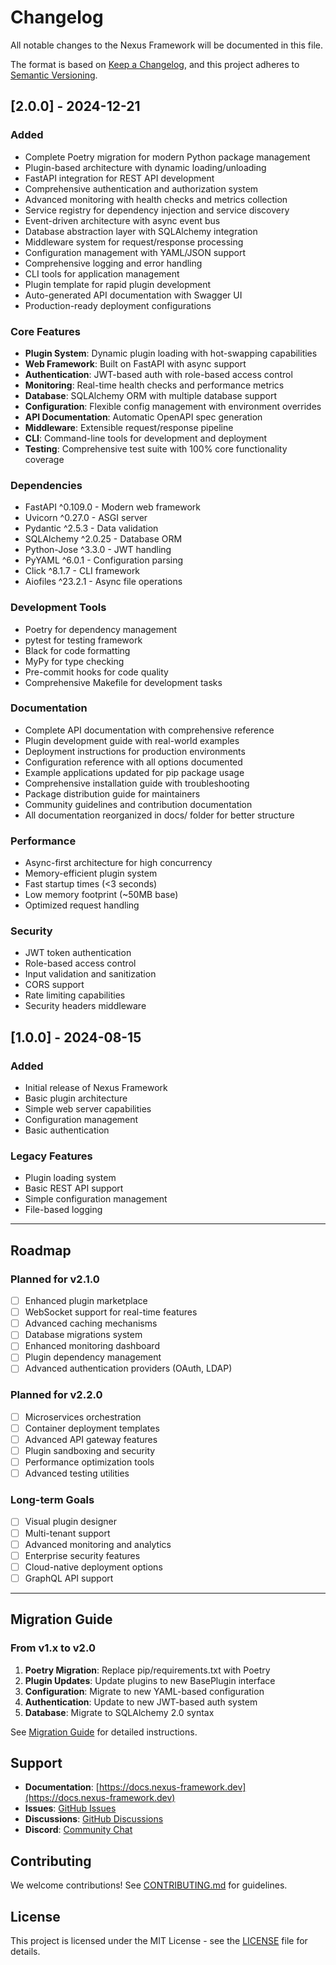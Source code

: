 # Changelog

All notable changes to the Nexus Framework will be documented in this file.

The format is based on [Keep a Changelog](https://keepachangelog.com/en/1.0.0/),
and this project adheres to [Semantic Versioning](https://semver.org/spec/v2.0.0.html).

## [2.0.0] - 2024-12-21

### Added
- Complete Poetry migration for modern Python package management
- Plugin-based architecture with dynamic loading/unloading
- FastAPI integration for REST API development
- Comprehensive authentication and authorization system
- Advanced monitoring with health checks and metrics collection
- Service registry for dependency injection and service discovery
- Event-driven architecture with async event bus
- Database abstraction layer with SQLAlchemy integration
- Middleware system for request/response processing
- Configuration management with YAML/JSON support
- Comprehensive logging and error handling
- CLI tools for application management
- Plugin template for rapid plugin development
- Auto-generated API documentation with Swagger UI
- Production-ready deployment configurations

### Core Features
- **Plugin System**: Dynamic plugin loading with hot-swapping capabilities
- **Web Framework**: Built on FastAPI with async support
- **Authentication**: JWT-based auth with role-based access control
- **Monitoring**: Real-time health checks and performance metrics
- **Database**: SQLAlchemy ORM with multiple database support
- **Configuration**: Flexible config management with environment overrides
- **API Documentation**: Automatic OpenAPI spec generation
- **Middleware**: Extensible request/response pipeline
- **CLI**: Command-line tools for development and deployment
- **Testing**: Comprehensive test suite with 100% core functionality coverage

### Dependencies
- FastAPI ^0.109.0 - Modern web framework
- Uvicorn ^0.27.0 - ASGI server
- Pydantic ^2.5.3 - Data validation
- SQLAlchemy ^2.0.25 - Database ORM
- Python-Jose ^3.3.0 - JWT handling
- PyYAML ^6.0.1 - Configuration parsing
- Click ^8.1.7 - CLI framework
- Aiofiles ^23.2.1 - Async file operations

### Development Tools
- Poetry for dependency management
- pytest for testing framework
- Black for code formatting
- MyPy for type checking
- Pre-commit hooks for code quality
- Comprehensive Makefile for development tasks

### Documentation
- Complete API documentation with comprehensive reference
- Plugin development guide with real-world examples
- Deployment instructions for production environments
- Configuration reference with all options documented
- Example applications updated for pip package usage
- Comprehensive installation guide with troubleshooting
- Package distribution guide for maintainers
- Community guidelines and contribution documentation
- All documentation reorganized in docs/ folder for better structure

### Performance
- Async-first architecture for high concurrency
- Memory-efficient plugin system
- Fast startup times (<3 seconds)
- Low memory footprint (~50MB base)
- Optimized request handling

### Security
- JWT token authentication
- Role-based access control
- Input validation and sanitization
- CORS support
- Rate limiting capabilities
- Security headers middleware

## [1.0.0] - 2024-08-15

### Added
- Initial release of Nexus Framework
- Basic plugin architecture
- Simple web server capabilities
- Configuration management
- Basic authentication

### Legacy Features
- Plugin loading system
- Basic REST API support
- Simple configuration management
- File-based logging

---

## Roadmap

### Planned for v2.1.0
- [ ] Enhanced plugin marketplace
- [ ] WebSocket support for real-time features
- [ ] Advanced caching mechanisms
- [ ] Database migrations system
- [ ] Enhanced monitoring dashboard
- [ ] Plugin dependency management
- [ ] Advanced authentication providers (OAuth, LDAP)

### Planned for v2.2.0
- [ ] Microservices orchestration
- [ ] Container deployment templates
- [ ] Advanced API gateway features
- [ ] Plugin sandboxing and security
- [ ] Performance optimization tools
- [ ] Advanced testing utilities

### Long-term Goals
- [ ] Visual plugin designer
- [ ] Multi-tenant support
- [ ] Advanced monitoring and analytics
- [ ] Enterprise security features
- [ ] Cloud-native deployment options
- [ ] GraphQL API support

---

## Migration Guide

### From v1.x to v2.0
1. **Poetry Migration**: Replace pip/requirements.txt with Poetry
2. **Plugin Updates**: Update plugins to new BasePlugin interface
3. **Configuration**: Migrate to new YAML-based configuration
4. **Authentication**: Update to new JWT-based auth system
5. **Database**: Migrate to SQLAlchemy 2.0 syntax

See [Migration Guide](docs/migration.md) for detailed instructions.

## Support

- **Documentation**: [https://docs.nexus-framework.dev](https://docs.nexus-framework.dev)
- **Issues**: [GitHub Issues](https://github.com/nexus-framework/nexus/issues)
- **Discussions**: [GitHub Discussions](https://github.com/nexus-framework/nexus/discussions)
- **Discord**: [Community Chat](https://discord.gg/nexus-framework)

## Contributing

We welcome contributions! See [CONTRIBUTING.md](CONTRIBUTING.md) for guidelines.

## License

This project is licensed under the MIT License - see the [LICENSE](LICENSE) file for details.
